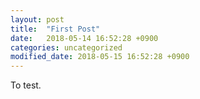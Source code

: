 ```yaml
---
layout: post
title:  "First Post"
date:   2018-05-14 16:52:28 +0900
categories: uncategorized
modified_date: 2018-05-15 16:52:28 +0900
---
```


To test.

